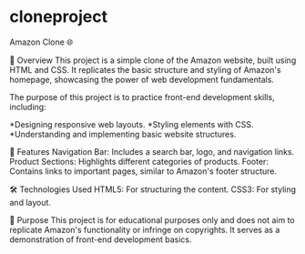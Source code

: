 # cloneproject
Amazon Clone 🌐

📜 Overview
This project is a simple clone of the Amazon website, built using HTML and CSS. It replicates the basic structure and styling of Amazon's homepage, showcasing the power of web development fundamentals.

The purpose of this project is to practice front-end development skills, including:

*Designing responsive web layouts.
*Styling elements with CSS.
*Understanding and implementing basic website structures.

🚀 Features
Navigation Bar: Includes a search bar, logo, and navigation links.
Product Sections: Highlights different categories of products.
Footer: Contains links to important pages, similar to Amazon's footer structure.

🛠️ Technologies Used
HTML5: For structuring the content.
CSS3: For styling and layout.

🎯 Purpose
This project is for educational purposes only and does not aim to replicate Amazon's functionality or infringe on copyrights. It serves as a demonstration of front-end development basics.
